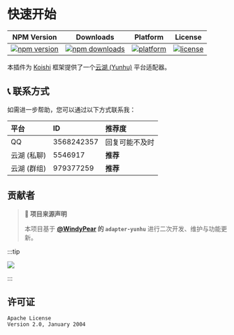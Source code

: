 # 快速开始

|                                                                 NPM Version                                                                 |                                                                   Downloads                                                                    |                                           Platform                                           |                                                                     License                                                                     |
| :-----------------------------------------------------------------------------------------------------------------------------------------: | :--------------------------------------------------------------------------------------------------------------------------------------------: | :------------------------------------------------------------------------------------------: | :---------------------------------------------------------------------------------------------------------------------------------------------: |
| [![npm version](https://img.shields.io/npm/v/koishi-plugin-adapter-yunhupro)](https://www.npmjs.com/package/koishi-plugin-adapter-yunhupro) | [![npm downloads](https://img.shields.io/npm/dt/koishi-plugin-adapter-yunhupro)](https://www.npmjs.com/package/koishi-plugin-adapter-yunhupro) | [![platform](https://img.shields.io/badge/platform-Koishi-blueviolet)](https://koishi.chat/) | [![license](https://img.shields.io/github/license/FLY1919/adapter-yunhupro)](https://github.com/FLY1919/adapter-yunhupro/blob/main/LICENSE.txt) |

本插件为 [Koishi](https://koishi.chat/) 框架提供了一个[云湖 (Yunhu)](https://www.yhchat.com/) 平台适配器。

## 📞 联系方式

如需进一步帮助，您可以通过以下方式联系我：

| 平台        | ID         | 推荐度         |
| :---------- | :--------- | :------------- |
| QQ          | 3568242357 | 回复可能不及时 |
| 云湖 (私聊) | 5546917    | **推荐**       |
| 云湖 (群组) | 979377259  | **推荐**       |

## 贡献者

> **📢 项目来源声明**
> 
> 本项目基于 **[@WindyPear](https://github.com/WindyPear-Team/koishi-plugin-adapter-yunhu) 的 `adapter-yunhu`** 进行二次开发、维护与功能更新。


:::tip

<a href="https://github.com/FLY1919/adapter-yunhupro/graphs/contributors">
<img src="https://contrib.rocks/image?repo=FLY1919/adapter-yunhupro" />
</a>

:::

## 许可证

```text
Apache License
Version 2.0, January 2004
```